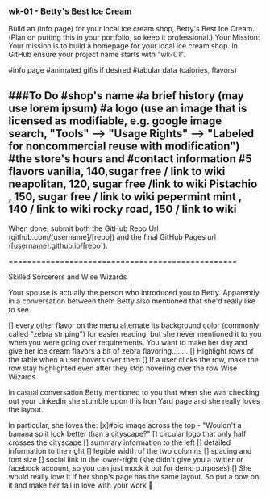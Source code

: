 ### wk-01 - Betty's Best Ice Cream

Build an (info page) for your local ice cream shop, Betty's Best Ice Cream. (Plan on putting this in your portfolio, so keep it professional.)
Your Mission: Your mission is to build a homepage for your local ice cream shop. In GitHub ensure your project name starts with "wk-01".

#info page
#animated gifts if desired
#tabular data (calories, flavors)

###To Do
#shop's name
#a brief history (may use lorem ipsum)
#a logo (use an image that is licensed as modifiable, e.g. google image search, "Tools" --> "Usage Rights" --> "Labeled for noncommercial reuse with modification")
#the store's hours and
#contact information
#5 flavors
  vanilla, 140,sugar free / link to wiki
  neapolitan, 120, sugar free /link to wiki
  Pistachio , 150, sugar free / link to wiki
  pepermint mint , 140 / link to wiki
  rocky road, 150 / link to wiki
---------------
When done, submit both the GitHub Repo Url (github.com/[username]/[repo])
and the final GitHub Pages url ([username].github.io/[repo]).

=================================================

Skilled Sorcerers and Wise Wizards

Your spouse is actually the person who introduced you to Betty. Apparently in a conversation between them Betty also mentioned that she'd really like to see

[] every other flavor on the menu alternate its background color (commonly called "zebra striping") for easier reading, but she never mentioned it to you when you were going over requirements. You want to make her day and give her ice cream flavors a bit of zebra flavoring........
[] Highlight rows of the table when a user hovers over them
[] If a user clicks the row, make the row stay highlighted even after they stop hovering over the row
Wise Wizards

In casual conversation Betty mentioned to you that when she was checking out your LinkedIn she stumble upon this Iron Yard page and she really loves the layout.

In particular, she loves the:
[x]#big image across the top - "Wouldn't a banana split look better than a cityscape?"
[] circular logo that only half crosses the cityscape
[] summary information to the left
[] detailed information to the right
[] legible width of the two columns
[] spacing and font size
[] social link in the lower-right (she didn't give you  a twitter or facebook account, so you can just mock it out for demo purposes)
[] She would really love it if her shop's page has the same layout. So put a bow on it and make her fall in love with your work 💝
